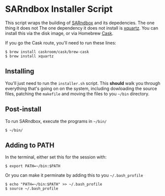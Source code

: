 # SARndbox Installer Script

This script wraps the building of
[SARndbox](https://github.com/KeckCAVES/SARndbox) and its depedencies. The one
thing it does not The one dependency it does not install is
[xquartz](http://xquartz.macosforge.org/landing/). You can install this
via the disk image, or via Homebrew
[Cask](https://github.com/caskroom/homebrew-cask).

If you go the Cask route, you'll need to run these lines:

```
$ brew install caskroom/cask/brew-cask
$ brew install xquartz
```

## Installing

You'll just need to run the `installer.sh` script. This **should** walk
you through everything that's going on on the system, including
dowloading the source files, patching the `makefile` and moving the
files to you `~/bin` directory.

## Post-install
To run SARndbox, execute the programs in `~/bin/`

```
$ ~/bin/
```

## Adding to PATH

In the terminal, either set this for the session with:

```
$ export PATH=~/bin:$PATH
```

Or you can make it perminate by adding this to you `~/.bash_profile`

```
$ echo "PATH=~/bin:$PATH" >> ~/.bash_profile
$ source ~/.bash_profile
```

